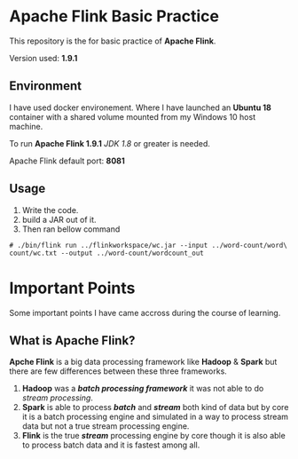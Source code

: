 # Apache Flink Basic Practice

This repository is the for basic practice of **Apache Flink**. 

Version used: **1.9.1**


## Environment
I have used docker environement. Where I have launched an **Ubuntu 18** container with a shared volume mounted from my Windows 10 host machine.

To run **Apache Flink 1.9.1** *JDK 1.8* or greater is needed.

Apache Flink default port: **8081**

## Usage

 1. Write the code.
 2. build a JAR out of it.
 3. Then ran bellow command

`# ./bin/flink run ../flinkworkspace/wc.jar --input ../word-count/word\ count/wc.txt --output ../word-count/wordcount_out`

# Important Points

Some important points I have came accross during the course of learning.

## What is Apache Flink?
**Apche Flink** is a big data processing framework like **Hadoop** & **Spark** but there are few differences between these three frameworks.

 1. **Hadoop** was a ***batch processing framework*** it was not able to do *stream processing*.
 2. **Spark** is able to process ***batch*** and ***stream*** both kind of data but by core it is a batch processing engine and simulated in a way to process stream data but not a true stream processing engine.
 3. **Flink** is the true ***stream*** processing engine by core though it is also able to process batch data and it is fastest among all.
